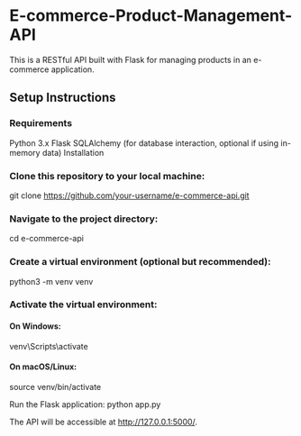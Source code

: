 # E-commerce-Product-Management-API

This is a RESTful API built with Flask for managing products in an e-commerce application.

## Setup Instructions
### Requirements
Python 3.x
Flask
SQLAlchemy (for database interaction, optional if using in-memory data)
Installation
### Clone this repository to your local machine:
git clone https://github.com/your-username/e-commerce-api.git
### Navigate to the project directory:
cd e-commerce-api
### Create a virtual environment (optional but recommended):
python3 -m venv venv
### Activate the virtual environment:
#### On Windows:
venv\Scripts\activate
#### On macOS/Linux:
source venv/bin/activate


Run the Flask application:
python app.py

The API will be accessible at http://127.0.0.1:5000/.
